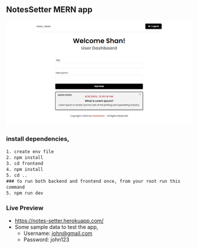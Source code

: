 ## NotesSetter MERN app

![alt text](./mockup.png)

### install dependencies,

```
1. create env file
2. npm install
3. cd frontend
4. npm install
5. cd ..
### to run both backend and frontend once, from your root run this command
5. npm run dev
```

### Live Preview

-  https://notes-setter.herokuapp.com/
-  Some sample data to test the app,
   -  Username: john@gmail.com
   -  Password: john123
